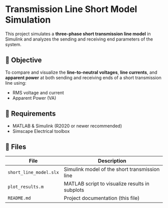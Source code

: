 # Transmission Line Short Model Simulation

This project simulates a **three-phase short transmission line model** in Simulink and analyzes the sending and receiving end parameters of the system.

## 📌 Objective

To compare and visualize the **line-to-neutral voltages**, **line currents**, and **apparent power** at both sending and receiving ends of a short transmission line using:

- RMS voltage and current
- Apparent Power (VA)

## 🧰 Requirements

- MATLAB & Simulink (R2020 or newer recommended)
- Simscape Electrical toolbox

## 📁 Files

| File                         | Description                                         |
|-----------------------------|-----------------------------------------------------|
| `short_line_model.slx`      | Simulink model of the short transmission line       |
| `plot_results.m`            | MATLAB script to visualize results in subplots      |
| `README.md`                 | Project documentation (this file)                   |

